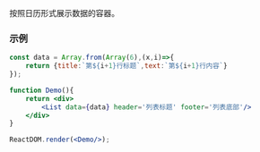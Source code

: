 按照日历形式展示数据的容器。

### 示例

<!--start-code-->

```jsx
const data = Array.from(Array(6),(x,i)=>{
    return {title:`第${i+1}行标题`,text:`第${i+1}行内容`}
});

function Demo(){
    return <div>
        <List data={data} header='列表标题' footer='列表底部'/>
    </div>
}

ReactDOM.render(<Demo/>);
```

<!--end-code-->
